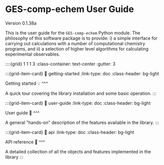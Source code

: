 # GES-comp-echem User Guide

Version 0.1.38a

This is the user guide for the `GES-comp-echem` Python module. The philosophy of this software package is to provide: i) a simple interface for carrying out calculations with a number of computational chemistry programs, and ii) a selection of higher level algorithms for calculating experimental observables.

::::{grid} 1 1 1 3
:class-container: text-center
:gutter: 3

:::{grid-item-card}
:link: getting-started
:link-type: doc
:class-header: bg-light

Getting started 💡
^^^

A quick tour covering the library installation and some basic operation.
:::

:::{grid-item-card}
:link: user-guide
:link-type: doc
:class-header: bg-light

User guide 📑
^^^

A general "hands-on" description of the features available in the library.
:::

:::{grid-item-card}
:link: api
:link-type: doc
:class-header: bg-light

API reference 🔎
^^^

A detailed collection of all the objects and features implemented in the library
:::
